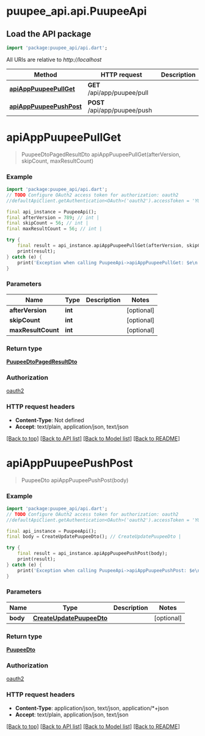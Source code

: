 # puupee_api.api.PuupeeApi

## Load the API package
```dart
import 'package:puupee_api/api.dart';
```

All URIs are relative to *http://localhost*

Method | HTTP request | Description
------------- | ------------- | -------------
[**apiAppPuupeePullGet**](PuupeeApi.md#apiapppuupeepullget) | **GET** /api/app/puupee/pull | 
[**apiAppPuupeePushPost**](PuupeeApi.md#apiapppuupeepushpost) | **POST** /api/app/puupee/push | 


# **apiAppPuupeePullGet**
> PuupeeDtoPagedResultDto apiAppPuupeePullGet(afterVersion, skipCount, maxResultCount)



### Example
```dart
import 'package:puupee_api/api.dart';
// TODO Configure OAuth2 access token for authorization: oauth2
//defaultApiClient.getAuthentication<OAuth>('oauth2').accessToken = 'YOUR_ACCESS_TOKEN';

final api_instance = PuupeeApi();
final afterVersion = 789; // int | 
final skipCount = 56; // int | 
final maxResultCount = 56; // int | 

try {
    final result = api_instance.apiAppPuupeePullGet(afterVersion, skipCount, maxResultCount);
    print(result);
} catch (e) {
    print('Exception when calling PuupeeApi->apiAppPuupeePullGet: $e\n');
}
```

### Parameters

Name | Type | Description  | Notes
------------- | ------------- | ------------- | -------------
 **afterVersion** | **int**|  | [optional] 
 **skipCount** | **int**|  | [optional] 
 **maxResultCount** | **int**|  | [optional] 

### Return type

[**PuupeeDtoPagedResultDto**](PuupeeDtoPagedResultDto.md)

### Authorization

[oauth2](../README.md#oauth2)

### HTTP request headers

 - **Content-Type**: Not defined
 - **Accept**: text/plain, application/json, text/json

[[Back to top]](#) [[Back to API list]](../README.md#documentation-for-api-endpoints) [[Back to Model list]](../README.md#documentation-for-models) [[Back to README]](../README.md)

# **apiAppPuupeePushPost**
> PuupeeDto apiAppPuupeePushPost(body)



### Example
```dart
import 'package:puupee_api/api.dart';
// TODO Configure OAuth2 access token for authorization: oauth2
//defaultApiClient.getAuthentication<OAuth>('oauth2').accessToken = 'YOUR_ACCESS_TOKEN';

final api_instance = PuupeeApi();
final body = CreateUpdatePuupeeDto(); // CreateUpdatePuupeeDto | 

try {
    final result = api_instance.apiAppPuupeePushPost(body);
    print(result);
} catch (e) {
    print('Exception when calling PuupeeApi->apiAppPuupeePushPost: $e\n');
}
```

### Parameters

Name | Type | Description  | Notes
------------- | ------------- | ------------- | -------------
 **body** | [**CreateUpdatePuupeeDto**](CreateUpdatePuupeeDto.md)|  | [optional] 

### Return type

[**PuupeeDto**](PuupeeDto.md)

### Authorization

[oauth2](../README.md#oauth2)

### HTTP request headers

 - **Content-Type**: application/json, text/json, application/*+json
 - **Accept**: text/plain, application/json, text/json

[[Back to top]](#) [[Back to API list]](../README.md#documentation-for-api-endpoints) [[Back to Model list]](../README.md#documentation-for-models) [[Back to README]](../README.md)

